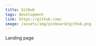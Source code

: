 ```yaml
---
title: GitHub
tags: development
link: https://github.com/
image: /assets/img/pinboard/github.png
---
```

Landing page 